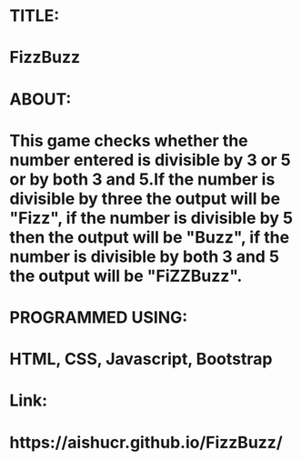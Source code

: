 <h1>TITLE:<h1>  FizzBuzz

<h1>ABOUT:<h1> 
This game checks whether the number entered is divisible by 3 or 5 or by both 3 and 5.If the number is divisible by three the
output will be "Fizz", if the number is divisible by 5 then the output will be "Buzz", if the number is divisible by both 3 and 5 the output will be "FiZZBuzz".
  
<h1>PROGRAMMED USING:<h1> 
  HTML, CSS, Javascript, Bootstrap

<h1>Link:<h1>
  https://aishucr.github.io/FizzBuzz/
